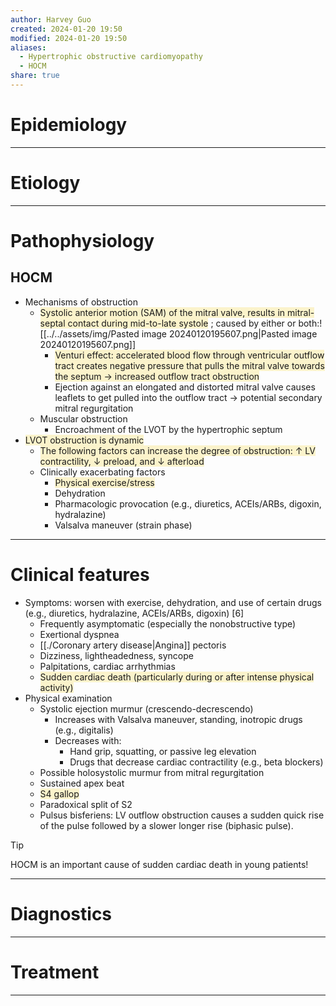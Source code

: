 ```yaml
---
author: Harvey Guo
created: 2024-01-20 19:50
modified: 2024-01-20 19:50
aliases:
  - Hypertrophic obstructive cardiomyopathy
  - HOCM
share: true
---
```


# Epidemiology


---
# Etiology


---
# Pathophysiology
## HOCM
- Mechanisms of obstruction
	- <span style="background:rgba(240, 200, 0, 0.2)">Systolic anterior motion (SAM) of the mitral valve, results in mitral-septal contact during mid-to-late systole</span> ; caused by either or both:![[../../assets/img/Pasted image 20240120195607.png|Pasted image 20240120195607.png]]
		- <span style="background:rgba(240, 200, 0, 0.2)">Venturi effect: accelerated blood flow through ventricular outflow tract creates negative pressure that pulls the mitral valve towards the septum → increased outflow tract obstruction</span>
		- Ejection against an elongated and distorted mitral valve causes leaflets to get pulled into the outflow tract → potential secondary mitral regurgitation 
	- Muscular obstruction
		- Encroachment of the LVOT by the hypertrophic septum
- <span style="background:rgba(240, 200, 0, 0.2)">LVOT obstruction is dynamic </span>
	- <span style="background:rgba(240, 200, 0, 0.2)">The following factors can increase the degree of obstruction: ↑ LV contractility, ↓ preload, and ↓ afterload </span>
	- Clinically exacerbating factors 
		- <span style="background:rgba(240, 200, 0, 0.2)">Physical exercise/stress</span>
		- Dehydration
		- Pharmacologic provocation (e.g., diuretics, ACEIs/ARBs, digoxin, hydralazine)
		- Valsalva maneuver (strain phase)

---
# Clinical features
- Symptoms: worsen with exercise, dehydration, and use of certain drugs (e.g., diuretics, hydralazine, ACEIs/ARBs, digoxin) [6]
	- Frequently asymptomatic (especially the nonobstructive type)
	- Exertional dyspnea
	- [[./Coronary artery disease|Angina]] pectoris 
	- Dizziness, lightheadedness, syncope
	- Palpitations, cardiac arrhythmias
	- <span style="background:rgba(240, 200, 0, 0.2)">Sudden cardiac death (particularly during or after intense physical activity)</span>
- Physical examination 
	- Systolic ejection murmur (crescendo-decrescendo)  
		- Increases with Valsalva maneuver, standing, inotropic drugs (e.g., digitalis) 
		- Decreases with:
			- Hand grip, squatting, or passive leg elevation
			- Drugs that decrease cardiac contractility (e.g., beta blockers)
	- Possible holosystolic murmur from mitral regurgitation
	- Sustained apex beat
	- <span style="background:rgba(240, 200, 0, 0.2)">S4 gallop</span>
	- Paradoxical split of S2 
	- Pulsus bisferiens: LV outflow obstruction causes a sudden quick rise of the pulse followed by a slower longer rise (biphasic pulse).

>[!tip] 
>HOCM is an important cause of sudden cardiac death in young patients!

---
# Diagnostics


---
# Treatment


---
